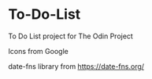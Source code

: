 # To-Do-List
To Do List project for The Odin Project

Icons from Google

date-fns library from https://date-fns.org/